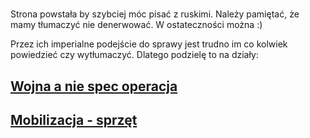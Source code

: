 #

Strona powstała by szybciej móc pisać z ruskimi. Należy pamiętać, że mamy tłumaczyć nie denerwować. W ostateczności można :)

Przez ich imperialne podejście do sprawy jest trudno im co kolwiek powiedzieć czy wytłumaczyć. Dlatego podzielę to na działy:

## [Wojna a nie spec operacja](https://github.com/whatsupW/Mobilizacja/blob/main/wojna.md)

## [Mobilizacja - sprzęt](https://github.com/whatsupW/Mobilizacja/blob/main/mobilizcja.md)


